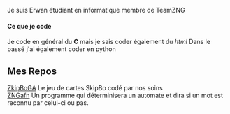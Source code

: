 Je suis Erwan étudiant en informatique membre de TeamZNG

#### Ce que je code
Je code en général du **C** mais je sais coder également du *html*
Dans le passé j'ai également coder en python

## Mes Repos
[ZkipBoGA](https://aironebzh.github.io/ZkipBoGA)
Le jeu de cartes SkipBo codé par nos soins  
[ZNGafn](https://aironebzh.github.io/ZNGafn)
Un programme qui déterminisera un automate et dira si un mot est reconnu par celui-ci ou pas.
